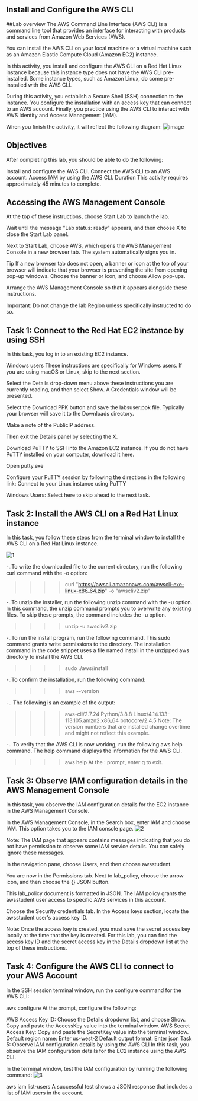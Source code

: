 ## Install and Configure the AWS CLI

##Lab overview
The AWS Command Line Interface (AWS CLI) is a command line tool that provides an interface for interacting with products and services from Amazon Web Services (AWS).

You can install the AWS CLI on your local machine or a virtual machine such as an Amazon Elastic Compute Cloud (Amazon EC2) instance.

In this activity, you install and configure the AWS CLI on a Red Hat Linux instance because this instance type does not have the AWS CLI pre-installed. Some instance types, such as Amazon Linux, do come pre-installed with the AWS CLI. 

During this activity, you establish a Secure Shell (SSH) connection to the instance. You configure the installation with an access key that can connect to an AWS account. Finally, you practice using the AWS CLI to interact with AWS Identity and Access Management (IAM).

When you finish the activity, it will reflect the following diagram:
![image](https://github.com/user-attachments/assets/fd1819ec-06a8-4cc5-913a-76bb83d7e428)

## Objectives 
After completing this lab, you should be able to do the following:

Install and configure the AWS CLI.
Connect the AWS CLI to an AWS account.
Access IAM by using the AWS CLI.
Duration
This activity requires approximately 45 minutes to complete.

## Accessing the AWS Management Console
At the top of these instructions, choose Start Lab to launch the lab.

Wait until the message "Lab status: ready" appears, and then choose X to close the Start Lab panel.

Next to Start Lab, choose AWS, which opens the AWS Management Console in a new browser tab. The system automatically signs you in.

Tip If a new browser tab does not open, a banner or icon at the top of your browser will indicate that your browser is preventing the site from opening pop-up windows. Choose the banner or icon, and choose Allow pop-ups.

Arrange the AWS Management Console so that it appears alongside these instructions. 

Important: Do not change the lab Region unless specifically instructed to do so.

## Task 1: Connect to the Red Hat EC2 instance by using SSH
In this task, you log in to an existing EC2 instance.

Windows users
These instructions are specifically for Windows users. If you are using macOS or Linux, skip to the next section.

Select the Details drop-down menu above these instructions you are currently reading, and then select Show. A Credentials window will be presented.

Select the Download PPK button and save the labsuser.ppk file.
Typically your browser will save it to the Downloads directory.

Make a note of the PublicIP address.

Then exit the Details panel by selecting the X.

Download  PuTTY to SSH into the Amazon EC2 instance. If you do not have PuTTY installed on your computer, download it here.

Open putty.exe

Configure your PuTTY session by following the directions in the following link: Connect to your Linux instance using PuTTY

Windows Users: Select here to skip ahead to the next task.

## Task 2: Install the AWS CLI on a Red Hat Linux instance
In this task, you follow these steps from the terminal window to install the AWS CLI on a Red Hat Linux instance.

![1](https://github.com/user-attachments/assets/104ee813-6678-4047-a7a6-e94f8f57f61c)

-..To write the downloaded file to the current directory, run the following curl command with the -o option:
>>>> curl "https://awscli.amazonaws.com/awscli-exe-linux-x86_64.zip" -o "awscliv2.zip"

-..To unzip the installer, run the following unzip command with the -u option. In this command, the unzip command prompts you to overwrite any existing files. To skip these prompts, the command includes the -u option.
>>>> unzip -u awscliv2.zip

-..To run the install program, run the following command. This sudo command grants write permissions to the directory. The installation command in the code snippet uses a file named install in the unzipped aws directory to install the AWS CLI. 
>>>>sudo ./aws/install

-..To confirm the installation, run the following command:
>>>> aws --version

-.. The following is an example of the output:
>>>> aws-cli/2.7.24 Python/3.8.8 Linux/4.14.133-113.105.amzn2.x86_64 botocore/2.4.5
Note: The version numbers that are installed change overtime and might not reflect this example.

-.. To verify that the AWS CLI is now working, run the following aws help command. The help command displays the information for the AWS CLI.
>>>> aws help
At the : prompt, enter q to exit.

## Task 3: Observe IAM configuration details in the AWS Management Console
In this task, you observe the IAM configuration details for the EC2 instance in the AWS Management Console. 

In the AWS Management Console, in the Search box, enter IAM and choose IAM. This option takes you to the IAM console page.
![2](https://github.com/user-attachments/assets/b0418af7-79fe-4609-8381-23608318ea6e)

Note: The IAM page that appears contains messages indicating that you do not have permission to observe some IAM service details. You can safely ignore these messages.

In the navigation pane, choose Users, and then choose awsstudent. 

You are now in the Permissions tab. Next to lab_policy, choose the arrow icon, and then choose the {} JSON button.

This lab_policy document is formatted in JSON. The IAM policy grants the awsstudent user access to specific AWS services in this account.

Choose the Security credentials tab. In the Access keys section, locate the awsstudent user's access key ID. 

Note: Once the access key is created, you must save the secret access key locally at the time that the key is created. For this lab, you can find the access key ID and the secret access key in the Details dropdown list at the top of these instructions. 

## Task 4: Configure the AWS CLI to connect to your AWS Account
In the SSH session terminal window, run the configure command for the AWS CLI:

aws configure
At the prompt, configure the following:

AWS Access Key ID: Choose the Details dropdown list, and choose Show. Copy and paste the AccessKey value into the terminal window.
AWS Secret Access Key: Copy and paste the SecretKey value into the terminal window.
Default region name: Enter us-west-2
Default output format: Enter json
Task 5: Observe IAM configuration details by using the AWS CLI
In this task, you observe the IAM configuration details for the EC2 instance using the AWS CLI.

In the terminal window, test the IAM configuration by running the following command:
![3](https://github.com/user-attachments/assets/f7008261-434e-464f-9afd-4007ae8bffae)

aws iam list-users
A successful test shows a JSON response that includes a list of IAM users in the account.
